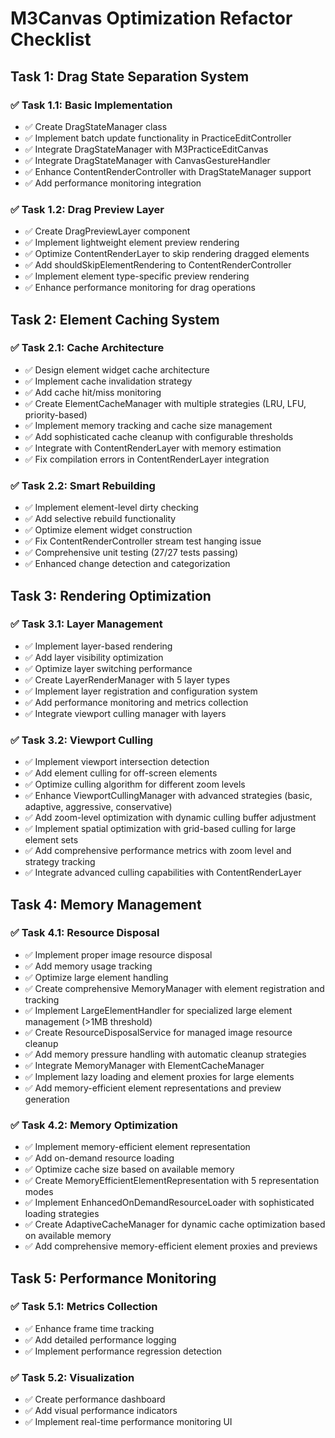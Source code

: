 # M3Canvas Optimization Refactor Checklist

## Task 1: Drag State Separation System

### ✅ Task 1.1: Basic Implementation

- ✅ Create DragStateManager class
- ✅ Implement batch update functionality in PracticeEditController
- ✅ Integrate DragStateManager with M3PracticeEditCanvas
- ✅ Integrate DragStateManager with CanvasGestureHandler
- ✅ Enhance ContentRenderController with DragStateManager support
- ✅ Add performance monitoring integration

### ✅ Task 1.2: Drag Preview Layer

- ✅ Create DragPreviewLayer component
- ✅ Implement lightweight element preview rendering
- ✅ Optimize ContentRenderLayer to skip rendering dragged elements
- ✅ Add shouldSkipElementRendering to ContentRenderController
- ✅ Implement element type-specific preview rendering
- ✅ Enhance performance monitoring for drag operations

## Task 2: Element Caching System

### ✅ Task 2.1: Cache Architecture

- ✅ Design element widget cache architecture
- ✅ Implement cache invalidation strategy
- ✅ Add cache hit/miss monitoring
- ✅ Create ElementCacheManager with multiple strategies (LRU, LFU, priority-based)
- ✅ Implement memory tracking and cache size management
- ✅ Add sophisticated cache cleanup with configurable thresholds
- ✅ Integrate with ContentRenderLayer with memory estimation
- ✅ Fix compilation errors in ContentRenderLayer integration

### ✅ Task 2.2: Smart Rebuilding

- ✅ Implement element-level dirty checking
- ✅ Add selective rebuild functionality  
- ✅ Optimize element widget construction
- ✅ Fix ContentRenderController stream test hanging issue
- ✅ Comprehensive unit testing (27/27 tests passing)
- ✅ Enhanced change detection and categorization

## Task 3: Rendering Optimization

### ✅ Task 3.1: Layer Management

- ✅ Implement layer-based rendering
- ✅ Add layer visibility optimization
- ✅ Optimize layer switching performance
- ✅ Create LayerRenderManager with 5 layer types
- ✅ Implement layer registration and configuration system
- ✅ Add performance monitoring and metrics collection
- ✅ Integrate viewport culling manager with layers

### ✅ Task 3.2: Viewport Culling

- ✅ Implement viewport intersection detection
- ✅ Add element culling for off-screen elements
- ✅ Optimize culling algorithm for different zoom levels
- ✅ Enhance ViewportCullingManager with advanced strategies (basic, adaptive, aggressive, conservative)
- ✅ Add zoom-level optimization with dynamic culling buffer adjustment
- ✅ Implement spatial optimization with grid-based culling for large element sets
- ✅ Add comprehensive performance metrics with zoom level and strategy tracking
- ✅ Integrate advanced culling capabilities with ContentRenderLayer

## Task 4: Memory Management

### ✅ Task 4.1: Resource Disposal

- ✅ Implement proper image resource disposal
- ✅ Add memory usage tracking
- ✅ Optimize large element handling
- ✅ Create comprehensive MemoryManager with element registration and tracking
- ✅ Implement LargeElementHandler for specialized large element management (>1MB threshold)
- ✅ Create ResourceDisposalService for managed image resource cleanup
- ✅ Add memory pressure handling with automatic cleanup strategies
- ✅ Integrate MemoryManager with ElementCacheManager
- ✅ Implement lazy loading and element proxies for large elements
- ✅ Add memory-efficient element representations and preview generation

### ✅ Task 4.2: Memory Optimization

- ✅ Implement memory-efficient element representation
- ✅ Add on-demand resource loading
- ✅ Optimize cache size based on available memory
- ✅ Create MemoryEfficientElementRepresentation with 5 representation modes
- ✅ Implement EnhancedOnDemandResourceLoader with sophisticated loading strategies
- ✅ Create AdaptiveCacheManager for dynamic cache optimization based on available memory
- ✅ Add comprehensive memory-efficient element proxies and previews

## Task 5: Performance Monitoring

### ✅ Task 5.1: Metrics Collection

- ✅ Enhance frame time tracking
- ✅ Add detailed performance logging
- ✅ Implement performance regression detection

### ✅ Task 5.2: Visualization

- ✅ Create performance dashboard
- ✅ Add visual performance indicators
- ✅ Implement real-time performance monitoring UI

